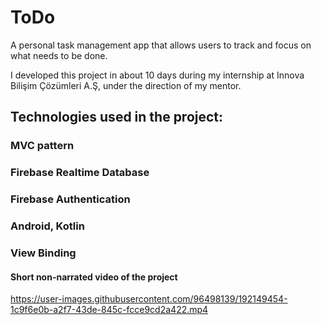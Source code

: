 # ToDo
 A personal task management app that allows users to track and focus on what needs to be done.
 
 I developed this project in about 10 days during my internship at Innova Bilişim Çözümleri A.Ş, under the direction of my mentor.
 
 ## Technologies used in the project:
 ### MVC pattern
 ### Firebase Realtime Database
 ### Firebase Authentication
 ### Android, Kotlin
 ### View Binding
 
 #### Short non-narrated video of the project
 


https://user-images.githubusercontent.com/96498139/192149454-1c9f6e0b-a2f7-43de-845c-fcce9cd2a422.mp4


